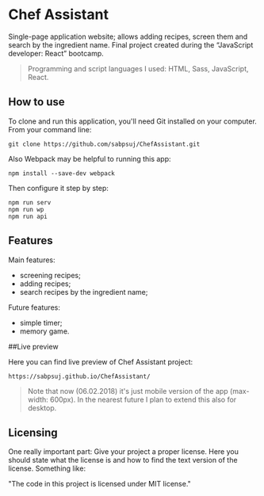 # Chef Assistant
Single-page application website; allows adding recipes, screen them and search by the ingredient name. 
Final project created during the “JavaScript developer: React” bootcamp.

>Programming and script languages I used: HTML, Sass, JavaScript, React.

## How to use 

To clone and run this application, you'll need Git installed on your computer. From your command line:

```shell
git clone https://github.com/sabpsuj/ChefAssistant.git
```
Also Webpack may be helpful to running this app:
```shell
npm install --save-dev webpack
```
Then configure it step by step:
```shell
npm run serv
npm run wp
npm run api
```

## Features

Main features:
- screening recipes;
- adding recipes;
- search recipes by the ingredient name;

Future features:
- simple timer;
- memory game.

##Live preview

Here you can find live preview of Chef Assistant project:
```shell
https://sabpsuj.github.io/ChefAssistant/
```
> Note that now (06.02.2018) it's just mobile version of the app (max-width: 600px). In the nearest future I plan to extend this also for desktop.
## Licensing

One really important part: Give your project a proper license. Here you should
state what the license is and how to find the text version of the license.
Something like:

"The code in this project is licensed under MIT license."

